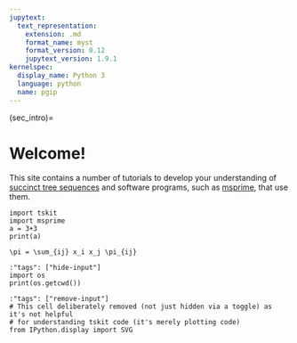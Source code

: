 ```yaml
---
jupytext:
  text_representation:
    extension: .md
    format_name: myst
    format_version: 0.12
    jupytext_version: 1.9.1
kernelspec:
  display_name: Python 3
  language: python
  name: pgip
---
```


(sec_intro)=

# Welcome!

This site contains a number of tutorials to develop your understanding of
[succinct tree sequences](https://tskit.dev/learn.html#what) and software programs,
such as [msprime](https://tskit.dev/msprime), that use them.


```{code-cell} python
import tskit
import msprime
a = 3+3
print(a)
```



```{math}
\pi = \sum_{ij} x_i x_j \pi_{ij}
```

```{code-cell} ipython3
:"tags": ["hide-input"]
import os
print(os.getcwd())
```

```{code-cell} ipython3
:"tags": ["remove-input"]
# This cell deliberately removed (not just hidden via a toggle) as it's not helpful
# for understanding tskit code (it's merely plotting code)
from IPython.display import SVG
```
